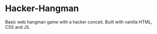 # Hacker-Hangman
Basic web hangman game with a hacker conceit. Built with vanilla HTML, CSS and JS.
